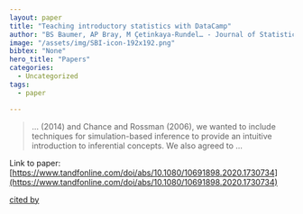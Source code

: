 ```yaml
---
layout: paper
title: "Teaching introductory statistics with DataCamp"
author: "BS Baumer, AP Bray, M Çetinkaya-Rundel… - Journal of Statistics …, 2020 - Taylor & Francis"
image: "/assets/img/SBI-icon-192x192.png"
bibtex: "None"
hero_title: "Papers"
categories:
  - Uncategorized
tags:
  - paper

---
```

>… (2014) and Chance and Rossman (2006), we wanted to include techniques for simulation-based inference to provide an intuitive introduction to inferential concepts. We also agreed to …

Link to paper: [https://www.tandfonline.com/doi/abs/10.1080/10691898.2020.1730734](https://www.tandfonline.com/doi/abs/10.1080/10691898.2020.1730734)

[cited by](https://scholar.google.com/scholar?cites=14428901919102474244&as_sdt=2005&sciodt=0,5&hl=en&num=20)
